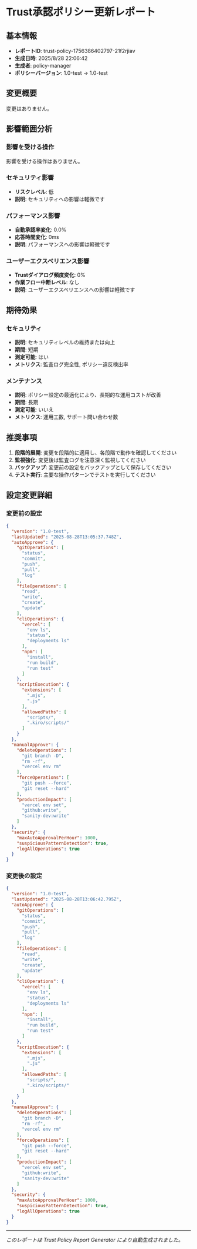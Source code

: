 # Trust承認ポリシー更新レポート

## 基本情報

- **レポートID**: trust-policy-1756386402797-21f2rjiav
- **生成日時**: 2025/8/28 22:06:42
- **生成者**: policy-manager
- **ポリシーバージョン**: 1.0-test → 1.0-test

## 変更概要

変更はありません。



## 影響範囲分析

### 影響を受ける操作
影響を受ける操作はありません。

### セキュリティ影響
- **リスクレベル**: 低
- **説明**: セキュリティへの影響は軽微です


### パフォーマンス影響
- **自動承認率変化**: 0.0%
- **応答時間変化**: 0ms
- **説明**: パフォーマンスへの影響は軽微です

### ユーザーエクスペリエンス影響
- **Trustダイアログ頻度変化**: 0%
- **作業フロー中断レベル**: なし
- **説明**: ユーザーエクスペリエンスへの影響は軽微です

## 期待効果

### セキュリティ

- **説明**: セキュリティレベルの維持または向上
- **期間**: 短期
- **測定可能**: はい
- **メトリクス**: 監査ログ完全性, ポリシー違反検出率

### メンテナンス

- **説明**: ポリシー設定の最適化により、長期的な運用コストが改善
- **期間**: 長期
- **測定可能**: いいえ
- **メトリクス**: 運用工数, サポート問い合わせ数


## 推奨事項

1. **段階的展開**: 変更を段階的に適用し、各段階で動作を確認してください
2. **監視強化**: 変更後は監査ログを注意深く監視してください
3. **バックアップ**: 変更前の設定をバックアップとして保存してください
4. **テスト実行**: 主要な操作パターンでテストを実行してください

## 設定変更詳細

### 変更前の設定
```json
{
  "version": "1.0-test",
  "lastUpdated": "2025-08-28T13:05:37.748Z",
  "autoApprove": {
    "gitOperations": [
      "status",
      "commit",
      "push",
      "pull",
      "log"
    ],
    "fileOperations": [
      "read",
      "write",
      "create",
      "update"
    ],
    "cliOperations": {
      "vercel": [
        "env ls",
        "status",
        "deployments ls"
      ],
      "npm": [
        "install",
        "run build",
        "run test"
      ]
    },
    "scriptExecution": {
      "extensions": [
        ".mjs",
        ".js"
      ],
      "allowedPaths": [
        "scripts/",
        ".kiro/scripts/"
      ]
    }
  },
  "manualApprove": {
    "deleteOperations": [
      "git branch -D",
      "rm -rf",
      "vercel env rm"
    ],
    "forceOperations": [
      "git push --force",
      "git reset --hard"
    ],
    "productionImpact": [
      "vercel env set",
      "github:write",
      "sanity-dev:write"
    ]
  },
  "security": {
    "maxAutoApprovalPerHour": 1000,
    "suspiciousPatternDetection": true,
    "logAllOperations": true
  }
}
```

### 変更後の設定
```json
{
  "version": "1.0-test",
  "lastUpdated": "2025-08-28T13:06:42.795Z",
  "autoApprove": {
    "gitOperations": [
      "status",
      "commit",
      "push",
      "pull",
      "log"
    ],
    "fileOperations": [
      "read",
      "write",
      "create",
      "update"
    ],
    "cliOperations": {
      "vercel": [
        "env ls",
        "status",
        "deployments ls"
      ],
      "npm": [
        "install",
        "run build",
        "run test"
      ]
    },
    "scriptExecution": {
      "extensions": [
        ".mjs",
        ".js"
      ],
      "allowedPaths": [
        "scripts/",
        ".kiro/scripts/"
      ]
    }
  },
  "manualApprove": {
    "deleteOperations": [
      "git branch -D",
      "rm -rf",
      "vercel env rm"
    ],
    "forceOperations": [
      "git push --force",
      "git reset --hard"
    ],
    "productionImpact": [
      "vercel env set",
      "github:write",
      "sanity-dev:write"
    ]
  },
  "security": {
    "maxAutoApprovalPerHour": 1000,
    "suspiciousPatternDetection": true,
    "logAllOperations": true
  }
}
```

---

*このレポートは Trust Policy Report Generator により自動生成されました。*

